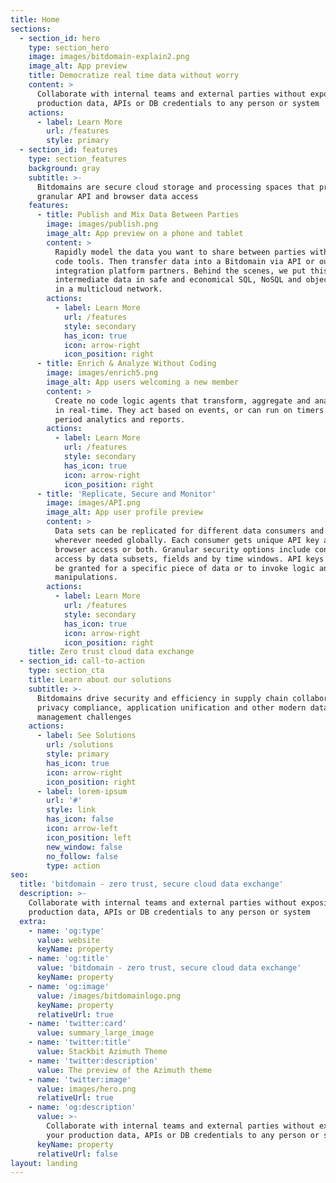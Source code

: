 ```yaml
---
title: Home
sections:
  - section_id: hero
    type: section_hero
    image: images/bitdomain-explain2.png
    image_alt: App preview
    title: Democratize real time data without worry
    content: >
      Collaborate with internal teams and external parties without exposing your
      production data, APIs or DB credentials to any person or system
    actions:
      - label: Learn More
        url: /features
        style: primary
  - section_id: features
    type: section_features
    background: gray
    subtitle: >-
      Bitdomains are secure cloud storage and processing spaces that provide
      granular API and browser data access
    features:
      - title: Publish and Mix Data Between Parties
        image: images/publish.png
        image_alt: App preview on a phone and tablet
        content: >
          Rapidly model the data you want to share between parties with easy no
          code tools. Then transfer data into a Bitdomain via API or our
          integration platform partners. Behind the scenes, we put this
          intermediate data in safe and economical SQL, NoSQL and object stores
          in a multicloud network.
        actions:
          - label: Learn More
            url: /features
            style: secondary
            has_icon: true
            icon: arrow-right
            icon_position: right
      - title: Enrich & Analyze Without Coding
        image: images/enrich5.png
        image_alt: App users welcoming a new member
        content: >
          Create no code logic agents that transform, aggregate and analyze data
          in real-time. They act based on events, or can run on timers to create
          period analytics and reports.
        actions:
          - label: Learn More
            url: /features
            style: secondary
            has_icon: true
            icon: arrow-right
            icon_position: right
      - title: 'Replicate, Secure and Monitor'
        image: images/API.png
        image_alt: App user profile preview
        content: >
          Data sets can be replicated for different data consumers and put
          wherever needed globally. Each consumer gets unique API key access,
          browser access or both. Granular security options include controlling
          access by data subsets, fields and by time windows. API keys can even
          be granted for a specific piece of data or to invoke logic and data
          manipulations.
        actions:
          - label: Learn More
            url: /features
            style: secondary
            has_icon: true
            icon: arrow-right
            icon_position: right
    title: Zero trust cloud data exchange
  - section_id: call-to-action
    type: section_cta
    title: Learn about our solutions
    subtitle: >-
      Bitdomains drive security and efficiency in supply chain collaboration,
      privacy compliance, application unification and other modern data
      management challenges
    actions:
      - label: See Solutions
        url: /solutions
        style: primary
        has_icon: true
        icon: arrow-right
        icon_position: right
      - label: lorem-ipsum
        url: '#'
        style: link
        has_icon: false
        icon: arrow-left
        icon_position: left
        new_window: false
        no_follow: false
        type: action
seo:
  title: 'bitdomain - zero trust, secure cloud data exchange'
  description: >-
    Collaborate with internal teams and external parties without exposing your
    production data, APIs or DB credentials to any person or system
  extra:
    - name: 'og:type'
      value: website
      keyName: property
    - name: 'og:title'
      value: 'bitdomain - zero trust, secure cloud data exchange'
      keyName: property
    - name: 'og:image'
      value: /images/bitdomainlogo.png
      keyName: property
      relativeUrl: true
    - name: 'twitter:card'
      value: summary_large_image
    - name: 'twitter:title'
      value: Stackbit Azimuth Theme
    - name: 'twitter:description'
      value: The preview of the Azimuth theme
    - name: 'twitter:image'
      value: images/hero.png
      relativeUrl: true
    - name: 'og:description'
      value: >-
        Collaborate with internal teams and external parties without exposing
        your production data, APIs or DB credentials to any person or system
      keyName: property
      relativeUrl: false
layout: landing
---
```

